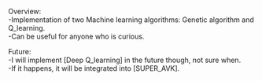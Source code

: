 Overview:   
-Implementation of two Machine learning algorithms: Genetic algorithm and Q_learning.   
-Can be useful for anyone who is curious.   
   
Future:  
-I will implement [Deep Q_learning] in the future though, not sure when.  
-If it happens, it will be integrated into [SUPER_AVK].  
